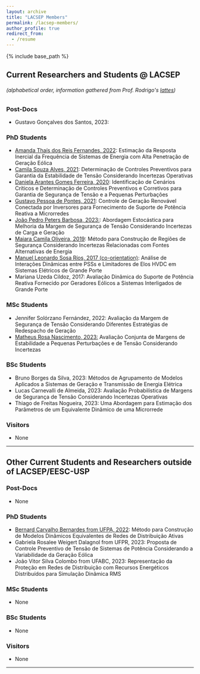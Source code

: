 ```yaml
---
layout: archive
title: "LACSEP Members"
permalink: /lacsep-members/
author_profile: true
redirect_from:
  - /resume
---
```

{% include base_path %}
## Current Researchers and Students @ LACSEP
###### (alphabetical order, information gathered from Prof. Rodrigo's [lattes](http://lattes.cnpq.br/2081545253471652))

### Post-Docs
- Gustavo Gonçalves dos Santos, 2023: 

### PhD Students
- [Amanda Thaís dos Reis Fernandes, 2022](https://www.linkedin.com/in/amanda-trfernandes/): Estimação da Resposta Inercial da Frequência de Sistemas de Energia com Alta Penetração de Geração Eólica
- [Camila Souza Alves, 2021](https://www.linkedin.com/in/alvesscamila/): Determinação de Controles Preventivos para Garantia da Estabilidade de Tensão Considerando Incertezas Operativas
- [Daniela Arantes Gomes Ferreira, 2020](https://www.linkedin.com/in/daniela-arantes-gomes-ferreira-278256137/): Identificação de Cenários Críticos e Determinação de Controles Preventivos e Corretivos para Garantia de Segurança de Tensão e a Pequenas Perturbações
- [Gustavo Pessoa de Pontes, 2021](https://www.linkedin.com/in/gustavo-p-pontes/): Controle de Geração Renovável Conectada por Inversores para Fornecimento de Suporte de Potência Reativa a Microrredes
- [João Pedro Peters Barbosa, 2023:](https://www.linkedin.com/in/joaoppeters/): Abordagem Estocástica para Melhoria da Margem de Segurança de Tensão Considerando Incertezas de Carga e Geração
- [Maiara Camila Oliveira, 2019](https://www.linkedin.com/in/maiara-oliveira-1898b070): Método para Construção de Regiões de Segurança Considerando Incertezas Relacionadas com Fontes Alternativas de Energia
- [Manuel Leonardo Sosa Ríos, 2017 (co-orientation)](https://www.linkedin.com/in/manuel-sosa-ríos-47196649/): Análise de Interações Dinâmicas entre PSSs e Limitadores de Elos HVDC em Sistemas Elétricos de Grande Porte
- Mariana Uzeda Cildoz, 2017: Avaliação Dinâmica do Suporte de Potência Reativa Fornecido por Geradores Eólicos a Sistemas Interligados de Grande Porte

### MSc Students
- Jennifer Solórzano Fernández, 2022: Avaliação da Margem de Segurança de Tensão Considerando Diferentes Estratégias de Redespacho de Geração
- [Matheus Rosa Nascimento, 2023:](https://www.linkedin.com/in/matheus-rosa-4673341b9/) Avaliação Conjunta de Margens de Estabilidade a Pequenas Perturbações e de Tensão Considerando Incertezas

### BSc Students
- Bruno Borges da Silva, 2023: Métodos de Agrupamento de Modelos Aplicados a Sistemas de Geração e Transmissão de Energia Elétrica
- Lucas Carnevalli de Almeida, 2023: Avaliação Probabilística de Margens de Segurança de Tensão Considerando Incertezas Operativas
- Thiago de Freitas Nogueira, 2023: Uma Abordagem para Estimação dos Parâmetros de um Equivalente Dinâmico de uma Microrrede

### Visitors
- None

---

## Other Current Students and Researchers outside of LACSEP/EESC-USP
### Post-Docs
- None

### PhD Students
- [Bernard Carvalho Bernardes from UFPA, 2022](https://www.linkedin.com/in/bernard-carvalho-bernardes-42633662/): Método para Construção de Modelos Dinâmicos Equivalentes de Redes de Distribuição Ativas
- Gabriela Rosalee Weigert Dalagnol from UFPR, 2023: Proposta de Controle Preventivo de Tensão de Sistemas de Potência Considerando a Variabilidade da Geração Eólica
- João Vitor Silva Colombo from UFABC, 2023: Representação da Proteção em Redes de Distribuição com Recursos Energéticos Distribuídos para Simulação Dinâmica RMS

### MSc Students
- None

### BSc Students
- None

### Visitors
- None

---

<!-- ## Former Members

### Visitors

### Senior Researchers

### Post-Docs

### PhD Students

### MSc Students

### BSc Students -->
